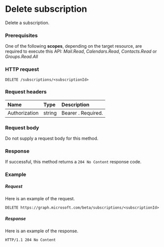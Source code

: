 # Delete subscription

Delete a subscription.
### Prerequisites
One of the following **scopes**, depending on the target resource, are required to execute this API: *Mail.Read*, *Calendars.Read*, *Contacts.Read* or *Groups.Read.All* 
### HTTP request
<!-- { "blockType": "ignored" } -->
```http
DELETE /subscriptions/<subscriptionId>
```
### Request headers
| Name       | Type | Description|
|:-----------|:------|:----------|
| Authorization  | string  | Bearer <token>. Required. |

### Request body
Do not supply a request body for this method.
### Response
If successful, this method returns a `204 No Content` response code.
### Example
##### Request
Here is an example of the request.
<!-- {
  "blockType": "request",
  "name": "delete_subscription"
}-->
```http
DELETE https://graph.microsoft.com/beta/subscriptions/<subscriptionId>
```
##### Response
Here is an example of the response.
<!-- {
  "blockType": "response",
  "truncated": false,
  "@odata.type": "microsoft.graph.subscription"
} -->
```http
HTTP/1.1 204 No Content
```


<!-- {
  "type": "#page.annotation",
  "description": "Delete subscription",
  "keywords": "",
  "section": "documentation",
  "tocPath": ""
}-->